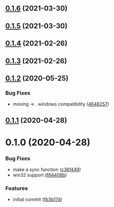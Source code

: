 ## [0.1.6](https://github.com/tufan-io/tufan-datauri/compare/0.1.5...0.1.6) (2021-03-30)



## [0.1.5](https://github.com/tufan-io/tufan-datauri/compare/0.1.4...0.1.5) (2021-03-30)



## [0.1.4](https://github.com/tufan-io/tufan-datauri/compare/0.1.3...0.1.4) (2021-02-26)



## [0.1.3](https://github.com/tufan-io/tufan-datauri/compare/0.1.2...0.1.3) (2021-02-26)



<a name="0.1.2"></a>
## [0.1.2](https://github.com/tufan-io/tufan-datauri/compare/0.1.1...0.1.2) (2020-05-25)


### Bug Fixes

* moving  -> . windows compatibility ([4648257](https://github.com/tufan-io/tufan-datauri/commit/4648257))



<a name="0.1.1"></a>
## [0.1.1](https://github.com/tufan-io/tufan-datauri/compare/0.1.0...0.1.1) (2020-04-28)



<a name="0.1.0"></a>
# 0.1.0 (2020-04-28)


### Bug Fixes

* make  a sync function ([c36f449](https://github.com/tufan-io/tufan-datauri/commit/c36f449))
* win32 support ([f84408b](https://github.com/tufan-io/tufan-datauri/commit/f84408b))


### Features

* initial commit ([fb3b17d](https://github.com/tufan-io/tufan-datauri/commit/fb3b17d))



